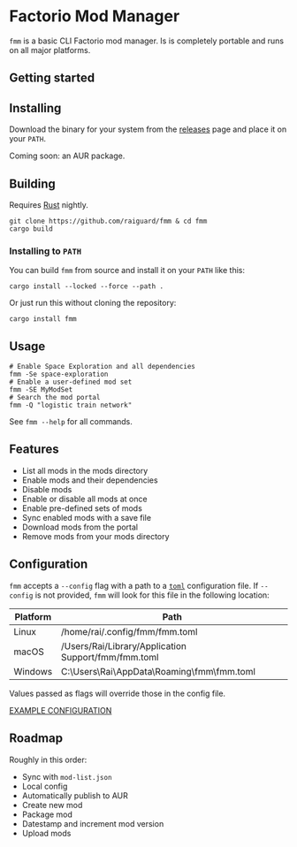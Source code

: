 # Factorio Mod Manager

`fmm` is a basic CLI Factorio mod manager. Is is completely portable and runs on all major platforms.

## Getting started

## Installing

Download the binary for your system from the [releases](https://github.com/raiguard/fmm/releases) page and place it on your `PATH`.

Coming soon: an AUR package.

## Building

Requires [Rust](https://rust-lang.org) nightly.

```
git clone https://github.com/raiguard/fmm & cd fmm
cargo build
```

### Installing to `PATH`

You can build `fmm` from source and install it on your `PATH` like this:

```
cargo install --locked --force --path .
```

Or just run this without cloning the repository:

```
cargo install fmm
```

## Usage

```
# Enable Space Exploration and all dependencies
fmm -Se space-exploration
# Enable a user-defined mod set
fmm -SE MyModSet
# Search the mod portal
fmm -Q "logistic train network"
```

See `fmm --help` for all commands.

## Features

- List all mods in the mods directory
- Enable mods and their dependencies
- Disable mods
- Enable or disable all mods at once
- Enable pre-defined sets of mods
- Sync enabled mods with a save file
- Download mods from the portal
- Remove mods from your mods directory

## Configuration

`fmm` accepts a `--config` flag with a path to a [`toml`](https://toml.io/en/) configuration file. If `--config` is not provided, `fmm` will look for this file in the following location:

| Platform | Path                                                |
| -------- | --------------------------------------------------- |
| Linux    | /home/rai/.config/fmm/fmm.toml                      |
| macOS    | /Users/Rai/Library/Application Support/fmm/fmm.toml |
| Windows  | C:\Users\Rai\AppData\Roaming\fmm\fmm.toml           |

Values passed as flags will override those in the config file.

[EXAMPLE CONFIGURATION](./fmm.toml)

## Roadmap

Roughly in this order:

- Sync with `mod-list.json`
- Local config
- Automatically publish to AUR
- Create new mod
- Package mod
- Datestamp and increment mod version
- Upload mods
